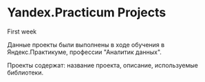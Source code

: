 # Yandex.Practicum Projects
First week

Данные проекты были выполнены в ходе обучения в Яндекс.Практикуме, профессии "Аналитик данных".

Проекты содержат: название проекта, описание, используемые библиотеки.
